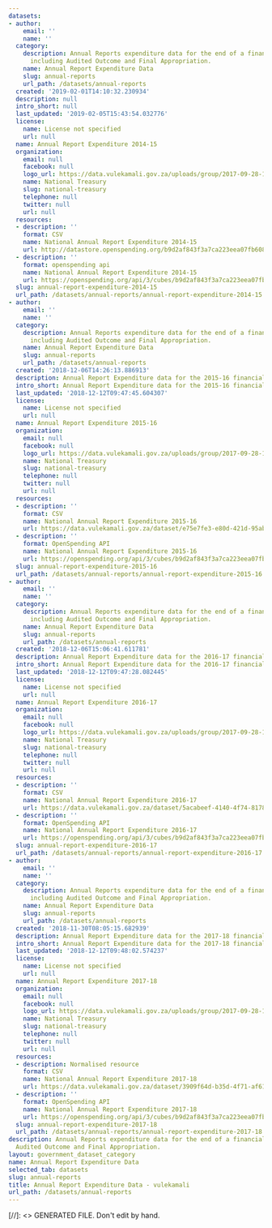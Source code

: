 ```yaml
---
datasets:
- author:
    email: ''
    name: ''
  category:
    description: Annual Reports expenditure data for the end of a financial year,
      including Audited Outcome and Final Appropriation.
    name: Annual Report Expenditure Data
    slug: annual-reports
    url_path: /datasets/annual-reports
  created: '2019-02-01T14:10:32.230934'
  description: null
  intro_short: null
  last_updated: '2019-02-05T15:43:54.032776'
  license:
    name: License not specified
    url: null
  name: Annual Report Expenditure 2014-15
  organization:
    email: null
    facebook: null
    logo_url: https://data.vulekamali.gov.za/uploads/group/2017-09-28-151852.487803treasury-logo.jpg
    name: National Treasury
    slug: national-treasury
    telephone: null
    twitter: null
    url: null
  resources:
  - description: ''
    format: CSV
    name: National Annual Report Expenditure 2014-15
    url: http://datastore.openspending.org/b9d2af843f3a7ca223eea07fb608e62a/nat-are-2014-15/final/data/are-2014-15.csv
  - description: ''
    format: openspending api
    name: National Annual Report Expenditure 2014-15
    url: https://openspending.org/api/3/cubes/b9d2af843f3a7ca223eea07fb608e62a:nat-are-2014-15/model/
  slug: annual-report-expenditure-2014-15
  url_path: /datasets/annual-reports/annual-report-expenditure-2014-15
- author:
    email: ''
    name: ''
  category:
    description: Annual Reports expenditure data for the end of a financial year,
      including Audited Outcome and Final Appropriation.
    name: Annual Report Expenditure Data
    slug: annual-reports
    url_path: /datasets/annual-reports
  created: '2018-12-06T14:26:13.886913'
  description: Annual Report Expenditure data for the 2015-16 financial year
  intro_short: Annual Report Expenditure data for the 2015-16 financial year
  last_updated: '2018-12-12T09:47:45.604307'
  license:
    name: License not specified
    url: null
  name: Annual Report Expenditure 2015-16
  organization:
    email: null
    facebook: null
    logo_url: https://data.vulekamali.gov.za/uploads/group/2017-09-28-151852.487803treasury-logo.jpg
    name: National Treasury
    slug: national-treasury
    telephone: null
    twitter: null
    url: null
  resources:
  - description: ''
    format: CSV
    name: National Annual Report Expenditure 2015-16
    url: https://data.vulekamali.gov.za/dataset/e75e7fe3-e80d-421d-95ab-aefd3dbc7819/resource/f5561bdf-2528-4361-9669-32ab64e980ce/download/are-2015-16.csv
  - description: ''
    format: OpenSpending API
    name: National Annual Report Expenditure 2015-16
    url: https://openspending.org/api/3/cubes/b9d2af843f3a7ca223eea07fb608e62a:nat-are-2015-16/model/
  slug: annual-report-expenditure-2015-16
  url_path: /datasets/annual-reports/annual-report-expenditure-2015-16
- author:
    email: ''
    name: ''
  category:
    description: Annual Reports expenditure data for the end of a financial year,
      including Audited Outcome and Final Appropriation.
    name: Annual Report Expenditure Data
    slug: annual-reports
    url_path: /datasets/annual-reports
  created: '2018-12-06T15:06:41.611781'
  description: Annual Report Expenditure data for the 2016-17 financial year
  intro_short: Annual Report Expenditure data for the 2016-17 financial year
  last_updated: '2018-12-12T09:47:28.082445'
  license:
    name: License not specified
    url: null
  name: Annual Report Expenditure 2016-17
  organization:
    email: null
    facebook: null
    logo_url: https://data.vulekamali.gov.za/uploads/group/2017-09-28-151852.487803treasury-logo.jpg
    name: National Treasury
    slug: national-treasury
    telephone: null
    twitter: null
    url: null
  resources:
  - description: ''
    format: CSV
    name: National Annual Report Expenditure 2016-17
    url: https://data.vulekamali.gov.za/dataset/5acabeef-4140-4f74-8178-885186677fd3/resource/b2135502-a76e-4d24-bd88-7c5447834d1a/download/are-2016-17.csv
  - description: ''
    format: OpenSpending API
    name: National Annual Report Expenditure 2016-17
    url: https://openspending.org/api/3/cubes/b9d2af843f3a7ca223eea07fb608e62a:nat-are-2016-17/model/
  slug: annual-report-expenditure-2016-17
  url_path: /datasets/annual-reports/annual-report-expenditure-2016-17
- author:
    email: ''
    name: ''
  category:
    description: Annual Reports expenditure data for the end of a financial year,
      including Audited Outcome and Final Appropriation.
    name: Annual Report Expenditure Data
    slug: annual-reports
    url_path: /datasets/annual-reports
  created: '2018-11-30T08:05:15.682939'
  description: Annual Report Expenditure data for the 2017-18 financial year
  intro_short: Annual Report Expenditure data for the 2017-18 financial year
  last_updated: '2018-12-12T09:48:02.574237'
  license:
    name: License not specified
    url: null
  name: Annual Report Expenditure 2017-18
  organization:
    email: null
    facebook: null
    logo_url: https://data.vulekamali.gov.za/uploads/group/2017-09-28-151852.487803treasury-logo.jpg
    name: National Treasury
    slug: national-treasury
    telephone: null
    twitter: null
    url: null
  resources:
  - description: Normalised resource
    format: CSV
    name: National Annual Report Expenditure 2017-18
    url: https://data.vulekamali.gov.za/dataset/3909f64d-b35d-4f71-af61-93148d943580/resource/977f2471-53ec-4643-b054-bb59a1eba511/download/are-2017-18.csv
  - description: ''
    format: OpenSpending API
    name: National Annual Report Expenditure 2017-18
    url: https://openspending.org/api/3/cubes/b9d2af843f3a7ca223eea07fb608e62a:nat-are-2017-18/model/
  slug: annual-report-expenditure-2017-18
  url_path: /datasets/annual-reports/annual-report-expenditure-2017-18
description: Annual Reports expenditure data for the end of a financial year, including
  Audited Outcome and Final Appropriation.
layout: government_dataset_category
name: Annual Report Expenditure Data
selected_tab: datasets
slug: annual-reports
title: Annual Report Expenditure Data - vulekamali
url_path: /datasets/annual-reports
---
```

[//]: <> GENERATED FILE. Don't edit by hand.